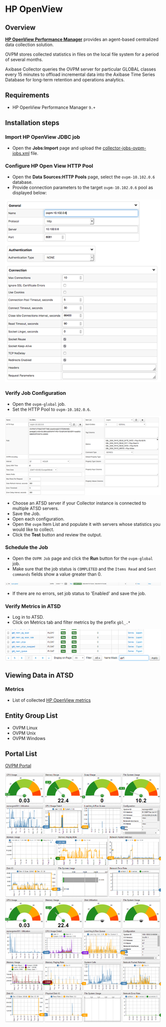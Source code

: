 # HP OpenView

## Overview

[**HP OpenView Performance Manager**](https://h20392.www2.hpe.com/portal/swdepot/displayProductInfo.do?productNumber=PERFMINFO) provides an agent-based centralized data collection solution.

OVPM stores collected statistics in files on the local file system for a period of several months.

Axibase Collector queries the OVPM server for particular GLOBAL classes every 15 minutes to offload incremental data into the Axibase Time Series Database for long-term retention and operations analytics.

## Requirements

* HP OpenView Performance Manager `9.+`

## Installation steps

### Import HP OpenView JDBC job

* Open the **Jobs:Import** page and upload the [collector-jobs-ovpm-jobs.xml](collector-jobs-ovpm-jobs.xml) file.

### Configure HP Open View HTTP Pool

* Open the **Data Sources:HTTP Pools** page, select the `ovpm-10.102.0.6` database.
* Provide connection parameters to the target `ovpm-10.102.0.6` pool as displayed below:

![](./images/http_pool_conf.png)

### Verify Job Configuration

* Open the `ovpm-global` job.
* Set the HTTP Pool to `ovpm-10.102.0.6`.

![](./images/ovmp_configuration.png)

* Choose an ATSD server if your Collector instance is connected to multiple ATSD servers.
* Save the Job.
* Open each configuration.
* Open the `ovpm` Item List and populate it with servers whose statistics you would like to collect.
* Click the **Test** button and review the output.

<!---
![](./images/ovmp.png)
-->

### Schedule the Job

* Open the `OVPM Job` page and click the **Run** button for the `ovpm-global` job.
* Make sure that the job status is `COMPLETED` and the `Items Read` and `Sent commands` fields show a value greater than 0.

![](./images/ovmp-global.png)

* If there are no errors, set job status to 'Enabled' and save the job.

### Verify Metrics in ATSD

* Log in to ATSD.
* Click on Metrics tab and filter metrics by the prefix `gbl_.*`

![](./images/metrics.png)

## Viewing Data in ATSD

### Metrics

* List of collected [HP OpenView metrics](metric-list.md)

<!--- ### Properties
* List of collected [HP OpenView properties](properties-list.md)
-->

## Entity Group List

* OVPM Linux
* OVPM Unix
* OVPM Windows

## Portal List

[OVPM Portal](https://apps.axibase.com/chartlab/f9d176ac/2/)

![](./images/ovpm_portal_linux.png "HP OpenView")
![](./images/ovpm_portal_windows.png "ovpm_portal_windows")
